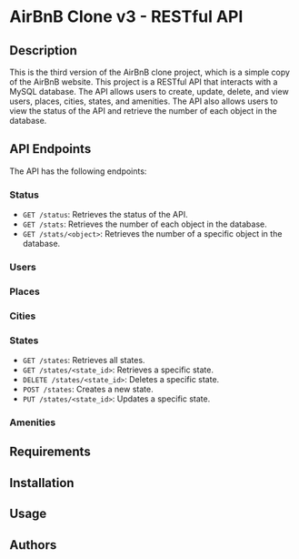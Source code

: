 # AirBnB Clone v3 - RESTful API

## Description
This is the third version of the AirBnB clone project, which is a simple copy of the AirBnB website. This project is a RESTful API that interacts with a MySQL database. The API allows users to create, update, delete, and view users, places, cities, states, and amenities. The API also allows users to view the status of the API and retrieve the number of each object in the database.

## API Endpoints
The API has the following endpoints:

### Status
- `GET /status`: Retrieves the status of the API.
- `GET /stats`: Retrieves the number of each object in the database.
- `GET /stats/<object>`: Retrieves the number of a specific object in the database.

### Users


### Places


### Cities


### States
- `GET /states`: Retrieves all states.
- `GET /states/<state_id>`: Retrieves a specific state.
- `DELETE /states/<state_id>`: Deletes a specific state.
- `POST /states`: Creates a new state.
- `PUT /states/<state_id>`: Updates a specific state.


### Amenities


## Requirements


## Installation


## Usage


## Authors


